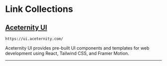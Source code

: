 # Link Collections

## [Aceternity UI](https://ui.aceternity.com/)
```link
https://ui.aceternity.com/
```
Aceternity UI provides pre-built UI components and templates for web development using React, Tailwind CSS, and Framer Motion.
___